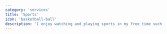 ```yaml
---
category: 'services'
title: 'Sports'
icon: 'basketball-ball'
description: 'I enjoy watching and playing sports in my free time such as football, tennis and basketball and also try to go to the gym regularly. Favourite sportspeople of all time: Allen Iverson, Ronaldihno and Nadal'
---
```

